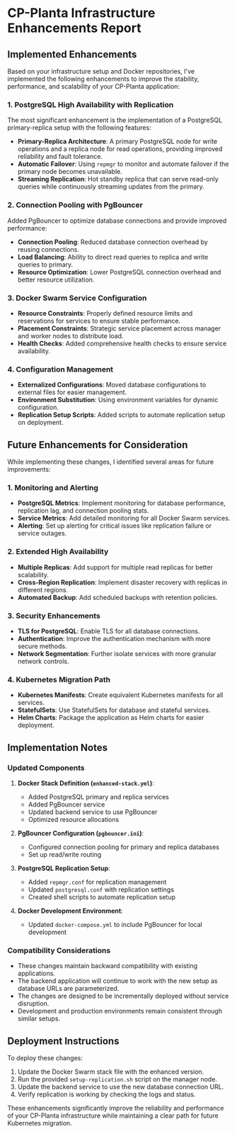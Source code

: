 # CP-Planta Infrastructure Enhancements Report

## Implemented Enhancements

Based on your infrastructure setup and Docker repositories, I've implemented the following enhancements to improve the stability, performance, and scalability of your CP-Planta application:

### 1. PostgreSQL High Availability with Replication

The most significant enhancement is the implementation of a PostgreSQL primary-replica setup with the following features:

- **Primary-Replica Architecture**: A primary PostgreSQL node for write operations and a replica node for read operations, providing improved reliability and fault tolerance.
- **Automatic Failover**: Using `repmgr` to monitor and automate failover if the primary node becomes unavailable.
- **Streaming Replication**: Hot standby replica that can serve read-only queries while continuously streaming updates from the primary.

### 2. Connection Pooling with PgBouncer

Added PgBouncer to optimize database connections and provide improved performance:

- **Connection Pooling**: Reduced database connection overhead by reusing connections.
- **Load Balancing**: Ability to direct read queries to replica and write queries to primary.
- **Resource Optimization**: Lower PostgreSQL connection overhead and better resource utilization.

### 3. Docker Swarm Service Configuration

- **Resource Constraints**: Properly defined resource limits and reservations for services to ensure stable performance.
- **Placement Constraints**: Strategic service placement across manager and worker nodes to distribute load.
- **Health Checks**: Added comprehensive health checks to ensure service availability.

### 4. Configuration Management

- **Externalized Configurations**: Moved database configurations to external files for easier management.
- **Environment Substitution**: Using environment variables for dynamic configuration.
- **Replication Setup Scripts**: Added scripts to automate replication setup on deployment.

## Future Enhancements for Consideration

While implementing these changes, I identified several areas for future improvements:

### 1. Monitoring and Alerting

- **PostgreSQL Metrics**: Implement monitoring for database performance, replication lag, and connection pooling stats.
- **Service Metrics**: Add detailed monitoring for all Docker Swarm services.
- **Alerting**: Set up alerting for critical issues like replication failure or service outages.

### 2. Extended High Availability

- **Multiple Replicas**: Add support for multiple read replicas for better scalability.
- **Cross-Region Replication**: Implement disaster recovery with replicas in different regions.
- **Automated Backup**: Add scheduled backups with retention policies.

### 3. Security Enhancements

- **TLS for PostgreSQL**: Enable TLS for all database connections.
- **Authentication**: Improve the authentication mechanism with more secure methods.
- **Network Segmentation**: Further isolate services with more granular network controls.

### 4. Kubernetes Migration Path

- **Kubernetes Manifests**: Create equivalent Kubernetes manifests for all services.
- **StatefulSets**: Use StatefulSets for database and stateful services.
- **Helm Charts**: Package the application as Helm charts for easier deployment.

## Implementation Notes

### Updated Components

1. **Docker Stack Definition (`enhanced-stack.yml`)**:
   - Added PostgreSQL primary and replica services
   - Added PgBouncer service
   - Updated backend service to use PgBouncer
   - Optimized resource allocations

2. **PgBouncer Configuration (`pgbouncer.ini`)**:
   - Configured connection pooling for primary and replica databases
   - Set up read/write routing

3. **PostgreSQL Replication Setup**:
   - Added `repmgr.conf` for replication management
   - Updated `postgresql.conf` with replication settings
   - Created shell scripts to automate replication setup

4. **Docker Development Environment**:
   - Updated `docker-compose.yml` to include PgBouncer for local development

### Compatibility Considerations

- These changes maintain backward compatibility with existing applications.
- The backend application will continue to work with the new setup as database URLs are parameterized.
- The changes are designed to be incrementally deployed without service disruption.
- Development and production environments remain consistent through similar setups.

## Deployment Instructions

To deploy these changes:

1. Update the Docker Swarm stack file with the enhanced version.
2. Run the provided `setup-replication.sh` script on the manager node.
3. Update the backend service to use the new database connection URL.
4. Verify replication is working by checking the logs and status.

These enhancements significantly improve the reliability and performance of your CP-Planta infrastructure while maintaining a clear path for future Kubernetes migration.
